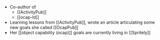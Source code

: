 - Co-author of
    - [[ActivityPub]]
    - [[ocap-ld]]
- Learning lessons from [[ActivityPub]], wrote an article articulating some new goals she called [[OcapPub]]
- Her [[object capability (ocap)]] goals are currently living in [[Spritely]]
